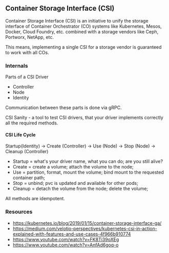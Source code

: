 ## Container Storage Interface (CSI)

Container Storage Interface (CSI) is an initiative to unify the storage
interface of Container Orchestrator (CO) systems like Kubernetes, Mesos,
Docker, Cloud Foundry, etc. combined with a storage vendors like Ceph,
Portworx, NetApp, etc.

This means, implementing a single CSI for a storage vendor is guaranteed
to work with all COs.

### Internals

Parts of a CSI Driver

- Controller
- Node
- Identity

Communication between these parts is done via gRPC.

CSI Sanity - a tool to test CSI drivers, that your driver implements
correctly all the required methods.

#### CSI Life Cycle

Startup(Identity) -> Create (Controller) -> Use (Node) -> Stop (Node) -> Cleanup (Controller)

- Startup = what's your driver name, what you can do; are you still alive?
- Create = create a volume; attach the volume to the node;
- Use = partition, format, mount the volume; bind mount to the requested container path;
- Stop = unbind; pvc is updated and available for other pods;
- Cleanup = detach the volume from the node; delete the volume;

All methods are idempotent.

### Resources

- https://kubernetes.io/blog/2019/01/15/container-storage-interface-ga/
- https://medium.com/velotio-perspectives/kubernetes-csi-in-action-explained-with-features-and-use-cases-4f966b910774
- https://www.youtube.com/watch?v=FK8Ti39oXEg
- https://www.youtube.com/watch?v=AnfAd6goq-o

